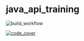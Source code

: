 # java_api_training

![build_workflow](https://github.com/Thomas-Jacquet/java_api_training/actions/workflows/build.yml/badge.svg)

[![code_cover](https://codecov.io/gh/Thomas-Jacquet/java_api_training/branch/main/graph/badge.svg)](https://codecov.io/gh/Thomas-Jacquet/java_api_training)
